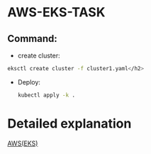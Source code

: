 # AWS-EKS-TASK

## Command:
* create cluster:
```bash
eksctl create cluster -f cluster1.yaml</h2>
```  
  
* Deploy:
  ```bash
  kubectl apply -k .
  ```

# Detailed explanation 
[AWS(EKS)](https://medium.com/@rootritesh64/eks-task-9bc836d11f10)
